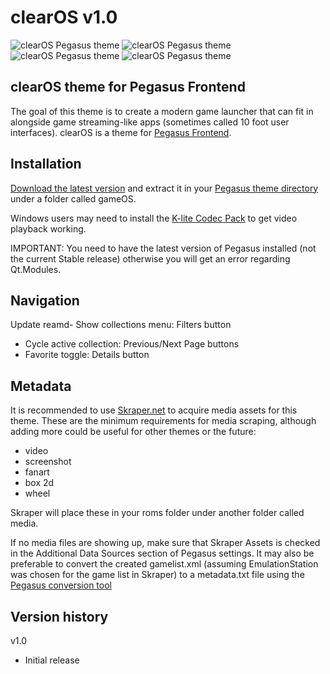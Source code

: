 # clearOS v1.0

![clearOS Pegasus theme](https://i.imgur.com/XUvZIjx.png)
![clearOS Pegasus theme](https://i.imgur.com/FP0eJIY.png)
![clearOS Pegasus theme](https://i.imgur.com/5UycKVI.png)
![clearOS Pegasus theme](https://i.imgur.com/1fWRRH9.png)

## clearOS theme for Pegasus Frontend

The goal of this theme is to create a modern game launcher that can fit in alongside game streaming-like apps (sometimes called 10 foot user interfaces). clearOS is a theme for [Pegasus Frontend](http://pegasus-frontend.org/).

## Installation

[Download the latest version](https://github.com/PlayingKarrde/gameOS/releases/latest) and extract it in your [Pegasus theme directory](http://pegasus-frontend.org/docs/user-guide/installing-themes/) under a folder called gameOS.

Windows users may need to install the [K-lite Codec Pack](https://www.codecguide.com/download_kl.htm) to get video playback working.

IMPORTANT: You need to have the latest version of Pegasus installed (not the current Stable release) otherwise you will get an error regarding Qt.Modules.

## Navigation

Update reamd- Show collections menu: Filters button
- Cycle active collection: Previous/Next Page buttons
- Favorite toggle: Details button

## Metadata

It is recommended to use [Skraper.net](http://www.skraper.net/) to acquire media assets for this theme. These are the minimum requirements for media scraping, although adding more could be useful for other themes or the future:

- video
- screenshot
- fanart
- box 2d
- wheel

Skraper will place these in your roms folder under another folder called media.

If no media files are showing up, make sure that Skraper Assets is checked in the Additional Data Sources section of Pegasus settings. It may also be preferable to convert the created gamelist.xml (assuming EmulationStation was chosen for the game list in Skraper) to a metadata.txt file using the [Pegasus conversion tool](http://pegasus-frontend.org/tools/convert/)

## Version history
v1.0
- Initial release